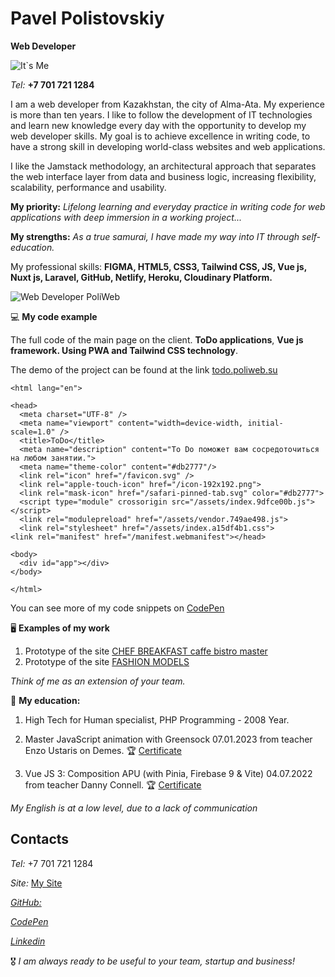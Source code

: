 # Pavel Polistovskiy

**Web Developer**


![It`s Me](https://res.cloudinary.com/poliweb/image/upload/c_fill,g_face,w_350/v1639893378/avatar_my_xrxg6d.webp)

_Tel:_   **+7 701 721 1284** 

I am a web developer from Kazakhstan, the city of Alma-Ata. My experience is more than ten years. I like to follow the development of IT technologies and learn new knowledge every day with the opportunity to develop my web developer skills. My goal is to achieve excellence in writing code, to have a strong skill in developing world-class websites and web applications.

I like the Jamstack methodology, an architectural approach that separates the web interface layer from data and business logic, increasing flexibility, scalability, performance and usability. 

**My priority:** _Lifelong learning and everyday practice in writing code for web applications with deep immersion in a working project..._

**My strengths:** _As a true samurai, I have made my way into IT through self-education._

My professional skills: **FIGMA, HTML5, CSS3, Tailwind CSS, JS, Vue js, Nuxt js, Laravel, GitHub, Netlify, Heroku, Cloudinary Platform.**

![Web Developer PoliWeb](https://media.licdn.com/dms/image/C4E16AQGRKkfyQ33T3w/profile-displaybackgroundimage-shrink_350_1400/0/1589350631858?e=1683158400&v=beta&t=xJbuzT-uAQC5WdX1KgkDsIOhilk27bQwCw0n_gpRHKw)

💻  **My code example** 

The full code of the main page on the client. **ToDo applications**, **Vue js framework. Using PWA and Tailwind CSS  technology**.

The demo of the project can be found at the link [todo.poliweb.su](https://todo.poliweb.su/)

```
<html lang="en">

<head>
  <meta charset="UTF-8" />
  <meta name="viewport" content="width=device-width, initial-scale=1.0" />
  <title>ToDo</title>
  <meta name="description" content="To Do поможет вам сосредоточиться на любом занятии.">
  <meta name="theme-color" content="#db2777"/>
  <link rel="icon" href="/favicon.svg" />
  <link rel="apple-touch-icon" href="/icon-192x192.png">
  <link rel="mask-icon" href="/safari-pinned-tab.svg" color="#db2777">
  <script type="module" crossorigin src="/assets/index.9dfce00b.js"></script>
  <link rel="modulepreload" href="/assets/vendor.749ae498.js">
  <link rel="stylesheet" href="/assets/index.a15df4b1.css">
<link rel="manifest" href="/manifest.webmanifest"></head>

<body>
  <div id="app"></div>
</body>

</html>
```

You can see more of my code snippets on [CodePen](https://codepen.io/poliweb)

🖥️  **Examples of my work**
1. Prototype of the site [CHEF BREAKFAST caffe bistro master](https://chef-breakfast.netlify.app/)
2. Prototype of the site [FASHION MODELS](https://pw-model-agency.netlify.app/)

*Think of me as an extension of your team.*


📖  **My education:**

1. High Tech for Human specialist, PHP Programming - 2008 Year.

2. Master JavaScript animation with Greensock 07.01.2023 from teacher Enzo Ustaris on Demes.  🏆 [Certificate](https://www.udemy.com/certificate/UC-acd51752-6eca-4856-8310-e023582f1440/)

3. Vue JS 3: Composition APU (with Pinia, Firebase 9 & Vite) 04.07.2022 from teacher Danny Connell. 🏆 [Certificate](https://www.udemy.com/certificate/UC-d3e0a10c-eb61-4f91-8a99-5a0a2c6dc4ef/)


_My English is at a low level, due to a lack of communication_


## Contacts

_Tel:_  +7 701 721 1284

_Site:_ [My Site](https://todo.poliweb.su/)

[_GitHub:_ ](https://github.com/poliweb)

[ _CodePen_ ](https://codepen.io/poliweb)

[_Linkedin_ ](https://www.linkedin.com/in/poliweb/)


🎖️ _I am always ready to be useful to your team, startup and business!_